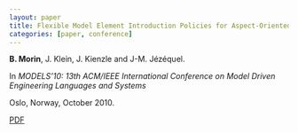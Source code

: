 ```yaml
---
layout: paper
title: Flexible Model Element Introduction Policies for Aspect-Oriented Modeling
categories: [paper, conference]
---
```

**B. Morin**, J. Klein, J. Kienzle and J-M. Jézéquel.

In _MODELS’10: 13th ACM/IEEE International Conference on Model Driven Engineering Languages and Systems_

Oslo, Norway, October 2010.

[PDF](https://docs.google.com/file/d/0B8COpPaPIDHYMG56MzIzekRYUFU/edit?usp=sharing)